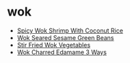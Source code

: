 # wok

 * [Spicy Wok Shrimp With Coconut Rice](../index/s/spicy-wok-shrimp-with-coconut-rice-1222183.json)
 * [Wok Seared Sesame Green Beans](../index/w/wok-seared-sesame-green-beans-107878.json)
 * [Stir Fried Wok Vegetables](../index/s/stir-fried-wok-vegetables.json)
 * [Wok Charred Edamame 3 Ways](../index/w/wok-charred-edamame-3-ways.json)
